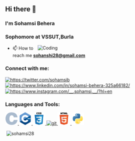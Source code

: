 <h2 align="left"> Hi there 👋</h2>

<h3 align="left">I'm Sohamsi Behera</h3>
<h3 align="left">Sophomore at VSSUT,Burla</h3>
<img align="right" alt="Coding" width="400" src="https://cdn.dribbble.com/users/2646423/screenshots/5507196/computer.gif">

- 📫 How to reach me **sohanshi28@gmail.com**


<h3 align="left">Connect with me:</h3>
<p align="left">
<a href="https://twitter.com/https://twitter.com/sohamsib" target="blank"><img align="center" src="https://cdn.jsdelivr.net/npm/simple-icons@3.0.1/icons/twitter.svg" alt="https://twitter.com/sohamsib" height="30" width="40" /></a>
<a href="https://linkedin.com/in/https://www.linkedin.com/in/sohamsi-behera-325a66182/" target="blank"><img align="center" src="https://cdn.jsdelivr.net/npm/simple-icons@3.0.1/icons/linkedin.svg" alt="https://www.linkedin.com/in/sohamsi-behera-325a66182/" height="30" width="40" /></a>
<a href="https://instagram.com/https://www.instagram.com/__.sohamsi.__/?hl=en" target="blank"><img align="center" src="https://cdn.jsdelivr.net/npm/simple-icons@3.0.1/icons/instagram.svg" alt="https://www.instagram.com/__.sohamsi.__/?hl=en" height="30" width="40" /></a>
</p>

<h3 align="left">Languages and Tools:</h3>
<p align="left"> <a href="https://www.cprogramming.com/" target="_blank"> <img src="https://raw.githubusercontent.com/devicons/devicon/master/icons/c/c-original.svg" alt="c" width="40" height="40"/> </a> <a href="https://www.w3schools.com/cpp/" target="_blank"> <img src="https://raw.githubusercontent.com/devicons/devicon/master/icons/cplusplus/cplusplus-original.svg" alt="cplusplus" width="40" height="40"/> </a> <a href="https://www.w3schools.com/css/" target="_blank"> <img src="https://raw.githubusercontent.com/devicons/devicon/master/icons/css3/css3-original-wordmark.svg" alt="css3" width="40" height="40"/> </a> <a href="https://git-scm.com/" target="_blank"> <img src="https://www.vectorlogo.zone/logos/git-scm/git-scm-icon.svg" alt="git" width="40" height="40"/> </a> <a href="https://www.w3.org/html/" target="_blank"> <img src="https://raw.githubusercontent.com/devicons/devicon/master/icons/html5/html5-original-wordmark.svg" alt="html5" width="40" height="40"/> </a> <a href="https://www.python.org" target="_blank"> <img src="https://raw.githubusercontent.com/devicons/devicon/master/icons/python/python-original.svg" alt="python" width="40" height="40"/> </a> </p>

<p>&nbsp;<img align="center" src="https://github-readme-stats.vercel.app/api?username=sohamsi28&show_icons=true&locale=en" alt="sohamsi28" /></p>

